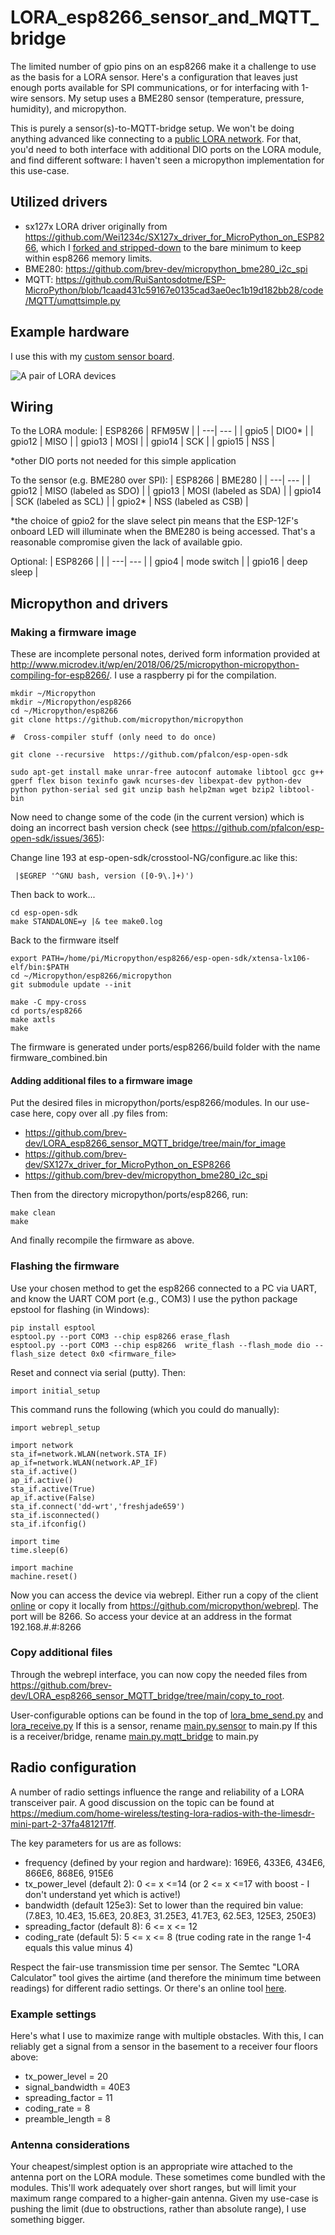 # LORA_esp8266_sensor_and_MQTT_bridge
The limited number of gpio pins on an esp8266 make it a challenge to use as the basis for a LORA sensor. Here's a configuration that leaves just enough ports available for SPI communications, or for interfacing with 1-wire sensors. My setup uses a BME280 sensor (temperature, pressure, humidity), and micropython.

This is purely a sensor(s)-to-MQTT-bridge setup. We won't be doing anything advanced like connecting to a [public LORA network](https://www.thethingsnetwork.org/). For that, you'd need to both interface with additional DIO ports on the LORA module, and find different software: I haven't seen a micropython implementation for this use-case.

## Utilized drivers

- sx127x LORA driver originally from https://github.com/Wei1234c/SX127x_driver_for_MicroPython_on_ESP8266, which I [forked and stripped-down](https://github.com/brev-dev/SX127x_driver_for_MicroPython_on_ESP8266) to the bare minimum to keep within esp8266 memory limits.
- BME280: https://github.com/brev-dev/micropython_bme280_i2c_spi
- MQTT: https://github.com/RuiSantosdotme/ESP-MicroPython/blob/1caad431c59167e0135cad3ae0ec1b19d182bb28/code/MQTT/umqttsimple.py

## Example hardware 
I use this with my [custom sensor board](https://github.com/brev-dev/another_esp8266_sensor_board).

![A pair of LORA devices](https://github.com/brev-dev/another_esp8266_sensor_board/raw/5aa659a7452a0eb0ab53f27bc85ff3bf4364177d/images/lora_pair.jpg)

## Wiring

To the LORA module:
| ESP8266 | RFM95W |
| ---| --- |
| gpio5 | DIO0\* |
| gpio12 | MISO |
| gpio13 | MOSI |
| gpio14 | SCK |
| gpio15 | NSS |

\*other DIO ports not needed for this simple application

To the sensor (e.g. BME280 over SPI):
| ESP8266 | BME280 |
| ---| --- |
| gpio12 | MISO (labeled as SDO) |
| gpio13 | MOSI (labeled as SDA) |
| gpio14 | SCK (labeled as SCL) |
| gpio2\* | NSS (labeled as CSB) |

\*the choice of gpio2 for the slave select pin means that the ESP-12F's onboard LED will illuminate when the BME280 is being accessed. That's a reasonable compromise given the lack of available gpio.

Optional:
| ESP8266 |  |
| ---| --- |
| gpio4  | mode switch |
| gpio16 | deep sleep |



## Micropython and drivers



### Making a firmware image
These are incomplete personal notes, derived form information provided at http://www.microdev.it/wp/en/2018/06/25/micropython-micropython-compiling-for-esp8266/.
I use a raspberry pi for the compilation.

```
mkdir ~/Micropython
mkdir ~/Micropython/esp8266
cd ~/Micropython/esp8266
git clone https://github.com/micropython/micropython

#  Cross-compiler stuff (only need to do once)

git clone --recursive  https://github.com/pfalcon/esp-open-sdk

sudo apt-get install make unrar-free autoconf automake libtool gcc g++ gperf flex bison texinfo gawk ncurses-dev libexpat-dev python-dev python python-serial sed git unzip bash help2man wget bzip2 libtool-bin
```

Now need to change some of the code (in the current version) which is doing an incorrect bash version check (see https://github.com/pfalcon/esp-open-sdk/issues/365):

Change line 193 at esp-open-sdk/crosstool-NG/configure.ac
like this:
```
 |$EGREP '^GNU bash, version ([0-9\.]+)')
```

Then back to work...
```
cd esp-open-sdk
make STANDALONE=y |& tee make0.log
```
Back to the firmware itself
```
export PATH=/home/pi/Micropython/esp8266/esp-open-sdk/xtensa-lx106-elf/bin:$PATH
cd ~/Micropython/esp8266/micropython
git submodule update --init

make -C mpy-cross
cd ports/esp8266
make axtls
make
```
The firmware is generated under ports/esp8266/build folder with the name firmware_combined.bin

#### Adding additional files to a firmware image
Put the desired files in micropython/ports/esp8266/modules.
In our use-case here, copy over all .py files from:
- https://github.com/brev-dev/LORA_esp8266_sensor_MQTT_bridge/tree/main/for_image
- https://github.com/brev-dev/SX127x_driver_for_MicroPython_on_ESP8266
- https://github.com/brev-dev/micropython_bme280_i2c_spi

Then from the directory micropython/ports/esp8266, run:
```
make clean
make
```
And finally recompile the firmware as above.

### Flashing the firmware
Use your chosen method to get the esp8266 connected to a PC via UART, and know the UART COM port (e.g., COM3)
I use the python package epstool for flashing (in Windows):
```
pip install esptool
esptool.py --port COM3 --chip esp8266 erase_flash
esptool.py --port COM3 --chip esp8266  write_flash --flash_mode dio --flash_size detect 0x0 <firmware_file>
```
Reset and connect via serial (putty). Then:
```
import initial_setup
```
This command runs the following (which you could do manually):
```
import webrepl_setup

import network
sta_if=network.WLAN(network.STA_IF)
ap_if=network.WLAN(network.AP_IF)
sta_if.active()
ap_if.active()
sta_if.active(True)
ap_if.active(False)
sta_if.connect('dd-wrt','freshjade659')
sta_if.isconnected()
sta_if.ifconfig()

import time
time.sleep(6)

import machine
machine.reset()
```
Now you can access the device via webrepl. Either run a copy of the client [online](https://micropython.org/webrepl/) or copy it locally from https://github.com/micropython/webrepl. The port will be 8266. So access your device at an address in the format 192.168.#.#:8266

### Copy additional files
Through the webrepl interface, you can now copy the needed files from https://github.com/brev-dev/LORA_esp8266_sensor_MQTT_bridge/tree/main/copy_to_root.

User-configurable options can be found in the top of [lora_bme_send.py](https://github.com/brev-dev/LORA_esp8266_sensor_MQTT_bridge/blob/16080af19750ad99db2f3fc6d2e502e561b21ca8/copy_to_root/lora_bme_send.py) and [lora_receive.py](https://github.com/brev-dev/LORA_esp8266_sensor_MQTT_bridge/blob/16080af19750ad99db2f3fc6d2e502e561b21ca8/copy_to_root/lora_receive.py)
If this is a sensor, rename [main.py.sensor](https://github.com/brev-dev/LORA_esp8266_sensor_MQTT_bridge/blob/16080af19750ad99db2f3fc6d2e502e561b21ca8/copy_to_root/main.py.sensor) to main.py
If this is a receiver/bridge, rename [main.py.mqtt_bridge](https://github.com/brev-dev/LORA_esp8266_sensor_MQTT_bridge/blob/16080af19750ad99db2f3fc6d2e502e561b21ca8/copy_to_root/main.py.mqtt_bridge) to main.py

## Radio configuration

A number of radio settings influence the range and reliability of a LORA transceiver pair. A good discussion on the topic can be found at https://medium.com/home-wireless/testing-lora-radios-with-the-limesdr-mini-part-2-37fa481217ff.

The key parameters for us are as follows:
- frequency (defined by your region and hardware): 169E6, 433E6, 434E6, 866E6, 868E6, 915E6
- tx_power_level (default 2): 0 <= x <=14 (or 2 <= x <=17 with boost - I don't understand yet which is active!)
- bandwidth (default 125e3): Set to lower than the required bin value: (7.8E3, 10.4E3, 15.6E3, 20.8E3, 31.25E3, 41.7E3, 62.5E3, 125E3, 250E3)
- spreading_factor (default 8): 6 <= x <= 12
- coding_rate (default 5): 5 <= x <= 8 (true coding rate in the range 1-4 equals this value minus 4)

Respect the fair-use transmission time per sensor. The Semtec "LORA Calculator" tool gives the airtime (and therefore the minimum time between readings) for different radio settings. Or there's an online tool [here](https://loratools.nl/#/airtime).

### Example settings
Here's what I use to maximize range with multiple obstacles. With this, I can reliably get a signal from a sensor in the basement to a receiver four floors above:
- tx_power_level = 20
- signal_bandwidth = 40E3
- spreading_factor = 11
- coding_rate = 8
- preamble_length = 8

### Antenna considerations
Your cheapest/simplest option is an appropriate wire attached to the antenna port on the LORA module. These sometimes come bundled with the modules. This'll work adequately over short ranges, but will limit your maximum range compared to a higher-gain antenna. Given my use-case is pushing the limit (due to obstructions, rather than absolute range), I use something bigger.
